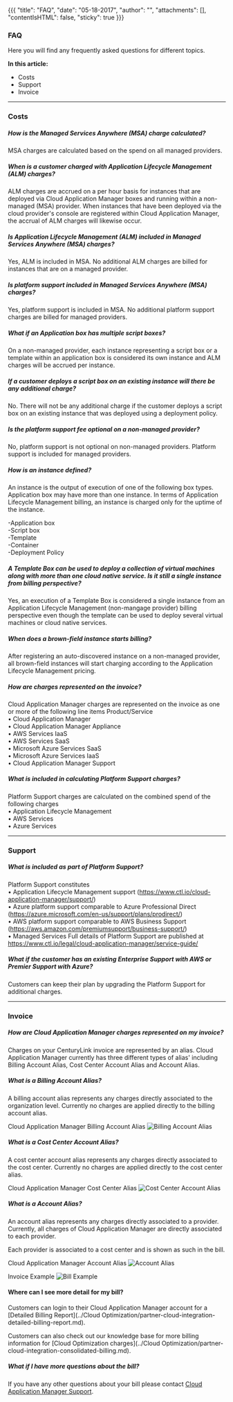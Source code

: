 {{{
"title": "FAQ",
"date": "05-18-2017",
"author": "",
"attachments": [],
"contentIsHTML": false,
"sticky": true
}}}

### FAQ

Here you will find any frequently asked questions for different topics.

**In this article:**
* Costs
* Support
* Invoice
___

### Costs
##### How is the Managed Services Anywhere (MSA) charge calculated?
MSA charges are calculated based on the spend on all managed providers.  

##### When is a customer charged with Application Lifecycle Management (ALM) charges?
ALM charges are accrued on a per hour basis for instances that are deployed via Cloud Application Manager boxes and running within a non-managed (MSA) provider.  When instances that have been deployed via the cloud provider's console are registered within Cloud Application Manager, the accrual of ALM charges will likewise occur.

##### Is Application Lifecycle Management (ALM) included in Managed Services Anywhere (MSA) charges?
Yes, ALM is included in MSA.  No additional ALM charges are billed for instances that are on a managed provider.

##### Is platform support included in Managed Services Anywhere (MSA) charges?
Yes, platform support is included in MSA.  No additional platform support charges are billed for managed providers.

##### What if an Application box has multiple script boxes?
On a non-managed provider, each instance representing a script box or a template within an application box is considered its own instance and ALM charges will be accrued per instance.  

##### If a customer deploys a script box on an existing instance will there be any additional charge?
No. There will not be any additional charge if the customer deploys a script box on an existing instance that was deployed using a deployment policy.

##### Is the platform support fee optional on a non-managed provider?
No, platform support is not optional on non-managed providers.  Platform support is included for managed providers.

##### How is an instance defined?
An instance is the output of execution of one of the following box types. Application box may
have more than one instance. In terms of Application Lifecycle Management billing, an instance is charged only for the uptime of the instance.

-Application box<br>
-Script box<br>
-Template<br>
-Container<br>
-Deployment Policy<br>

##### A Template Box can be used to deploy a collection of virtual machines along with more than one cloud native service. Is it still a single instance from billing perspective?
Yes, an execution of a Template Box is considered a single instance from an Application Lifecycle Management (non-mangage provider) billing perspective even though the template can be used to deploy several virtual machines or cloud native services.

##### When does a brown-field instance starts billing?
After registering an auto-discovered instance on a non-managed provider, all brown-field instances will start charging according to the Application Lifecycle Management pricing. 

##### How are charges represented on the invoice?
Cloud Application Manager charges are represented on the invoice as one or more of the following line items
Product/Service<br>
• Cloud Application Manager<br>
• Cloud Application Manager Appliance<br>
• AWS Services IaaS<br>
• AWS Services SaaS<br>
• Microsoft Azure Services SaaS<br>
• Microsoft Azure Services IaaS<br>
• Cloud Application Manager Support<br>

#####  What is included in calculating Platform Support charges?
Platform Support charges are calculated on the combined spend of the following charges<br>
• Application Lifecycle Management<br>
• AWS Services<br>
• Azure Services<br>

___

### Support

##### What is included as part of Platform Support?
Platform Support constitutes<br>
• Application Lifecycle Management support (https://www.ctl.io/cloud-application-manager/support/)<br>
• Azure platform support comparable to Azure Professional Direct (https://azure.microsoft.com/en-us/support/plans/prodirect/)<br>
• AWS platform support comparable to AWS Business Support (https://aws.amazon.com/premiumsupport/business-support/)<br>
• Managed Services
Full details of Platform Support are published at https://www.ctl.io/legal/cloud-application-manager/service-guide/<br>


##### What if the customer has an existing Enterprise Support with AWS or Premier Support with Azure?
Customers can keep their plan by upgrading the Platform Support for additional charges.

___

### Invoice

##### How are Cloud Application Manager charges represented on my invoice?
Charges on your CenturyLink invoice are represented by an alias. Cloud Application Manager currently has three different types of alias' including Billing Account Alias, Cost Center Account Alias and Account Alias.



##### What is a Billing Account Alias?
A billing account alias represents any charges directly associated to the organization level. Currently no charges are applied directly to the billing account alias.

Cloud Application Manager Billing Account Alias
![Billing Account Alias](../../images/cloud-application-manager/cam-organization-alias.png)



##### What is a Cost Center Account Alias?
A cost center account alias represents any charges directly associated to the cost center. Currently no charges are applied directly to the cost center alias.

Cloud Application Manager Cost Center Alias
![Cost Center Account Alias](../../images/cloud-application-manager/cam-costcenter-alias.png)




##### What is a Account Alias?
An account alias represents any charges directly associated to a provider. Currently, all charges of Cloud Application Manager are directly associated to each provider.

Each provider is associated to a cost center and is shown as such in the bill.

Cloud Application Manager Account Alias
![Account Alias](../../images/cloud-application-manager/cam-provider-alias.png)

Invoice Example
![Bill Example](../../images/cloud-application-manager/cam-customer-bill-example.png)


#### Where can I see more detail for my bill?
Customers can login to their Cloud Application Manager account for a [Detailed Billing Report](../Cloud Optimization/partner-cloud-integration-detailed-billing-report.md).  

Customers can also check out our knowledge base for more billing information for [Cloud Optimization charges](../Cloud Optimization/partner-cloud-integration-consolidated-billing.md).

##### What if I have more questions about the bill?
If you have any other questions about your bill please contact [Cloud Application Manager Support](https://www.ctl.io/cloud-application-manager/#Support).

